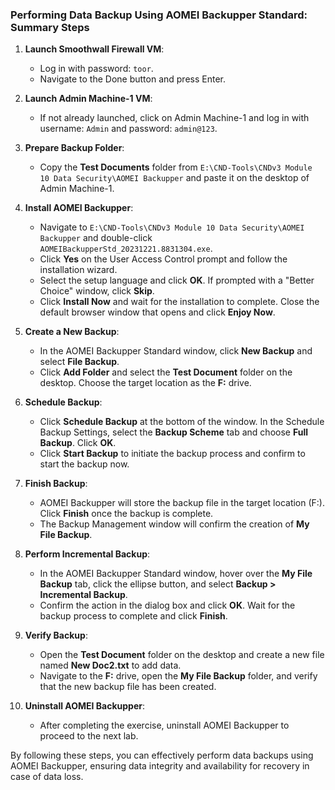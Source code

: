 ### Performing Data Backup Using AOMEI Backupper Standard: Summary Steps

1. **Launch Smoothwall Firewall VM**: 
   - Log in with password: `toor`.
   - Navigate to the Done button and press Enter.

2. **Launch Admin Machine-1 VM**: 
   - If not already launched, click on Admin Machine-1 and log in with username: `Admin` and password: `admin@123`.

3. **Prepare Backup Folder**: 
   - Copy the **Test Documents** folder from `E:\CND-Tools\CNDv3 Module 10 Data Security\AOMEI Backupper` and paste it on the desktop of Admin Machine-1.

4. **Install AOMEI Backupper**: 
   - Navigate to `E:\CND-Tools\CNDv3 Module 10 Data Security\AOMEI Backupper` and double-click `AOMEIBackupperStd_20231221.8831304.exe`.
   - Click **Yes** on the User Access Control prompt and follow the installation wizard.
   - Select the setup language and click **OK**. If prompted with a "Better Choice" window, click **Skip**.
   - Click **Install Now** and wait for the installation to complete. Close the default browser window that opens and click **Enjoy Now**.

5. **Create a New Backup**: 
   - In the AOMEI Backupper Standard window, click **New Backup** and select **File Backup**.
   - Click **Add Folder** and select the **Test Document** folder on the desktop. Choose the target location as the **F:** drive.

6. **Schedule Backup**: 
   - Click **Schedule Backup** at the bottom of the window. In the Schedule Backup Settings, select the **Backup Scheme** tab and choose **Full Backup**. Click **OK**.
   - Click **Start Backup** to initiate the backup process and confirm to start the backup now.

7. **Finish Backup**: 
   - AOMEI Backupper will store the backup file in the target location (F:). Click **Finish** once the backup is complete.
   - The Backup Management window will confirm the creation of **My File Backup**.

8. **Perform Incremental Backup**: 
   - In the AOMEI Backupper Standard window, hover over the **My File Backup** tab, click the ellipse button, and select **Backup > Incremental Backup**.
   - Confirm the action in the dialog box and click **OK**. Wait for the backup process to complete and click **Finish**.

9. **Verify Backup**: 
   - Open the **Test Document** folder on the desktop and create a new file named **New Doc2.txt** to add data.
   - Navigate to the **F:** drive, open the **My File Backup** folder, and verify that the new backup file has been created.

10. **Uninstall AOMEI Backupper**: 
    - After completing the exercise, uninstall AOMEI Backupper to proceed to the next lab.

By following these steps, you can effectively perform data backups using AOMEI Backupper, ensuring data integrity and availability for recovery in case of data loss.